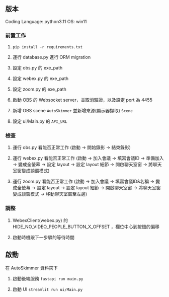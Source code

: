 ## 版本
Coding Language: python3.11
OS: win11

### 前置工作
1. `pip install -r requirements.txt`

2. 運行 database.py 進行 ORM migration

3. 設定 obs.py 的 exe_path

4. 設定 webex.py 的 exe_path

5. 設定 zoom.py 的 exe_path

6. 啟動 OBS 的 Websocket server，並取消驗證，以及設定 port 為 4455

7. 新增 OBS scene `AutoSkimmer` 並新增來源(顯示器擷取) `Scene`

8. 設定 ui/Main.py 的 `API_URL`

### 檢查
1. 運行 obs.py 看能否正常工作 (啟動 -> 開始錄影 -> 結束錄影)

2. 運行 webex.py 看能否正常工作 (啟動 -> 加入會議 -> 填寫會議ID -> 準備加入 -> 變成全螢幕 -> 設定 layout -> 設定 layout 細節 -> 開啟聊天室窗 -> 將聊天室窗變成談窗模式)

3. 運行 zoom.py 看能否正常工作 (啟動 -> 加入會議 -> 填寫會議ID&名稱 -> 變成全螢幕 -> 設定 layout -> 設定 layout 細節 -> 開啟聊天室窗 -> 將聊天室窗變成談窗模式 -> 移動聊天室窗至左邊)

### 調整
1. WebexClient(webex.py) 的 HIDE_NO_VIDEO_PEOPLE_BUTTON_X_OFFSET ，欄位中心到按鈕的偏移

2. 啟動時機跟下一步驟的等待時間

## 啟動

在 AutoSkimmer 資料夾下

1. 啟動後端服務 `fastapi run main.py`

2. 啟動 UI `streamlit run ui/Main.py`

